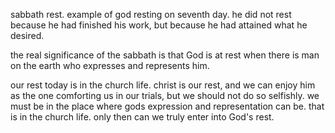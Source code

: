 sabbath rest. example of god resting on seventh day. he did not rest because he had
finished his work, but because he had attained what he desired.

the real significance of the sabbath is that God is at rest when there is man on
the earth who expresses and represents him.

our rest today is in the church life. christ is our rest, and we can enjoy him as the one comforting us in our trials, but we should not do so selfishly. we must be in the place where gods expression and representation can be. that is in the church life. only then can we truly enter into God's rest.
